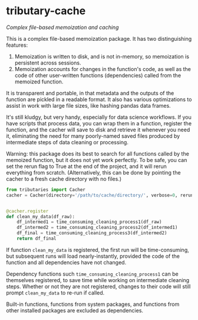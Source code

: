 #  tributary-cache

*Complex file-based memoization and caching*

This is a complex file-based memoization package. It has two distinguishing features:

1. Memoization is written to disk, and is not in-memory, so memoization is persistent across sessions.
2. Memoization accounts for changes in the function's code, as well as the code of other user-written functions (dependencies) called from the memoized function.

It is transparent and portable, in that metadata and the outputs of the function are pickled in a readable format. It also has various optimizations to assist in work with large file sizes, like hashing pandas data frames.

It's still kludgy, but very handy, especially for data science workflows. If you have scripts that process data, you can wrap them in a function, register the function, and the cacher will save to disk and retrieve it whenever you need it, eliminating the need for many poorly-named saved files produced by intermediate steps of data cleaning or processing.

Warning: this package does its best to search for all functions called by the memoized function, but it does not yet work perfectly. To be safe, you can set the rerun flag to True at the end of the project, and it will rerun everything from scratch. (Alternatively, this can be done by pointing the cacher to a fresh cache directory with no files.)


```python
from tributaries import Cacher
cacher = Cacher(directory='/path/to/cache/directory/', verbose=0, rerun=False)


@cacher.register
def clean_my_data(df_raw):
    df_intermed1 = time_consuming_cleaning_process1(df_raw)
    df_intermed2 = time_consuming_cleaning_process2(df_intermed1)
    df_final = time_consuming_cleaning_process3(df_intermed2)
    return df_final
```
If function `clean_my_data` is registered, the first run will be time-consuming, but subsequent runs will load nearly-instantly, provided the code of the function and all dependencies have not changed.

Dependency functions such `time_consuming_cleaning_process1` can be themselves registered, to save time while working on intermediate cleaning steps. Whether or not they are not registered, changes to their code will still prompt `clean_my_data` to re-run if called.

Built-in functions, functions from system packages, and functions from other installed packages are excluded as dependencies.


